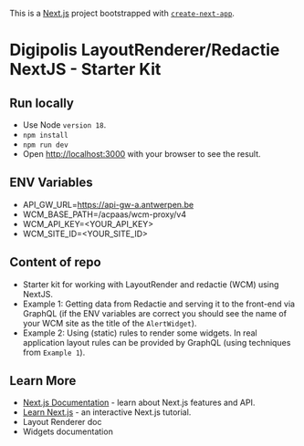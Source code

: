 This is a [Next.js](https://nextjs.org/) project bootstrapped with [`create-next-app`](https://github.com/vercel/next.js/tree/canary/packages/create-next-app).

# Digipolis LayoutRenderer/Redactie NextJS - Starter Kit

## Run locally

- Use Node `version 18`.
- `npm install`
- `npm run dev`
- Open [http://localhost:3000](http://localhost:3000) with your browser to see the result.

## ENV Variables

- API_GW_URL=https://api-gw-a.antwerpen.be
- WCM_BASE_PATH=/acpaas/wcm-proxy/v4
- WCM_API_KEY=<YOUR_API_KEY>
- WCM_SITE_ID=<YOUR_SITE_ID>

## Content of repo

- Starter kit for working with LayoutRender and redactie (WCM) using NextJS.
- Example 1: Getting data from Redactie and serving it to the front-end via GraphQL (if the ENV variables are correct you should see the name of your WCM site as the title of the `AlertWidget`).
- Example 2: Using (static) rules to render some widgets. In real application layout rules can be provided by GraphQL (using techniques from `Example 1`).

## Learn More

- [Next.js Documentation](https://nextjs.org/docs) - learn about Next.js features and API.
- [Learn Next.js](https://nextjs.org/learn) - an interactive Next.js tutorial.
- Layout Renderer doc
- Widgets documentation
